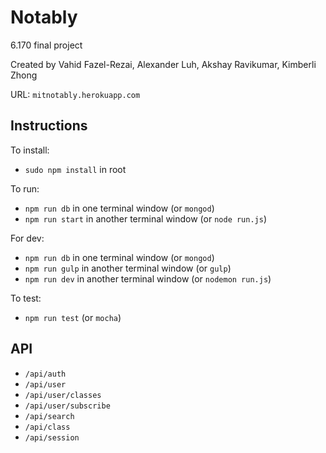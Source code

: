 Notably
==================================
6.170 final project

Created by Vahid Fazel-Rezai, Alexander Luh, Akshay Ravikumar, Kimberli Zhong

URL: `mitnotably.herokuapp.com`

## Instructions

To install:
* `sudo npm install` in root

To run:
* `npm run db` in one terminal window (or `mongod`)
* `npm run start` in another terminal window  (or `node run.js`)

For dev:
* `npm run db` in one terminal window (or `mongod`)
* `npm run gulp` in another terminal window (or `gulp`)
* `npm run dev` in another terminal window (or `nodemon run.js`)

To test:
* `npm run test` (or `mocha`)

## API
* `/api/auth`
* `/api/user`
* `/api/user/classes`
* `/api/user/subscribe`
* `/api/search`
* `/api/class`
* `/api/session`
